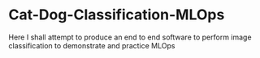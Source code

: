 # Cat-Dog-Classification-MLOps
Here I shall attempt to produce an end to end software to perform image classification to demonstrate and practice MLOps
